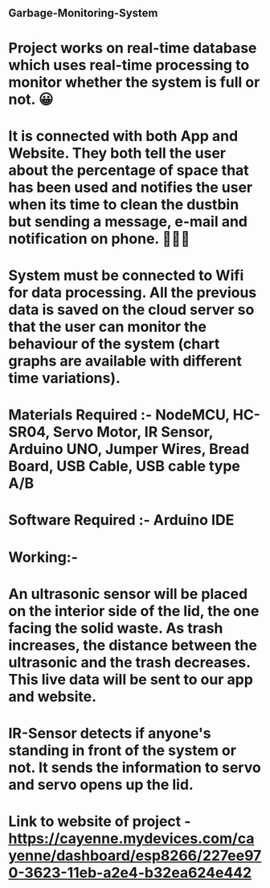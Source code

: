 ## Garbage-Monitoring-System

# Project works on real-time database which uses real-time processing to monitor whether the system is full or not. 😀
# It is connected with both App and Website. They both tell the user about the percentage of space that has been used and notifies the user when its time to clean the dustbin but sending a message, e-mail and  notification on phone. 📱👩‍💻
# System must be connected to Wifi for data processing. All the previous data is saved on the cloud server so that the user can monitor the behaviour of the system (chart graphs are available with different time variations).
# Materials Required :- NodeMCU, HC-SR04, Servo Motor, IR Sensor, Arduino UNO, Jumper Wires, Bread Board, USB Cable, USB cable type A/B
# Software Required :- Arduino IDE
# Working:-
# An ultrasonic sensor will be placed on the interior side of the lid, the one facing the solid waste. As trash increases, the distance between the ultrasonic and the trash decreases. This live data will be sent to our app and website.
# IR-Sensor detects if anyone's standing in front of the system or not. It sends the information to servo and servo opens up the lid.
# Link to website of project - https://cayenne.mydevices.com/cayenne/dashboard/esp8266/227ee970-3623-11eb-a2e4-b32ea624e442
